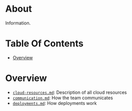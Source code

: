 # About
Information.

# Table Of Contents
- [Overview](#overview)

# Overview
- [`cloud-resources.md`](cloud-resources.md): Description of all cloud resources
- [`communication.md`](communication.md): How the team communicates
- [`deployments.md`](deployments.md): How deployments work
